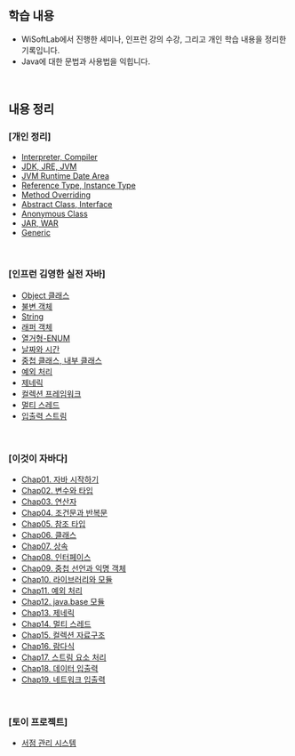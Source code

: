 ## 학습 내용
- WiSoftLab에서 진행한 세미나, 인프런 강의 수강, 그리고 개인 학습 내용을 정리한 기록입니다.
- Java에 대한 문법과 사용법을 익힙니다.

<br>

## 내용 정리

### **[개인 정리]**
- [Interpreter, Compiler](https://velog.io/@woomin-wang/JAVA-%EC%BB%B4%ED%8C%8C%EC%9D%BC%EB%9F%AC%EC%99%80-%EC%9D%B8%ED%84%B0%ED%94%84%EB%A6%AC%ED%84%B0%EC%9D%98-%EC%B0%A8%EC%9D%B4)
- [JDK, JRE, JVM](https://velog.io/@woomin-wang/JAVA-JVM%EC%9D%80-%EB%AC%B4%EC%97%87%EC%9D%BC%EA%B9%8C)
- [JVM Runtime Date Area](https://velog.io/@woomin-wang/JAVA-JVM-Runtime-Data-Area)
- [Reference Type, Instance Type](https://velog.io/@woomin-wang/JAVA-%EC%9E%90%EB%B0%94-%EB%8B%A4%ED%98%95%EC%84%B1-%EC%B0%B8%EC%A1%B0-%ED%83%80%EC%9E%85%EA%B3%BC-%EC%9D%B8%EC%8A%A4%ED%84%B4%EC%8A%A4-%ED%83%80%EC%9E%85%EC%9D%98-%EA%B4%80%EA%B3%84)
- [Method Overriding](https://velog.io/@woomin-wang/Java-%EC%9E%90%EB%B0%94%EC%97%90%EC%84%9C-%EC%98%A4%EB%B2%84%EB%9D%BC%EC%9D%B4%EB%94%A9-%EB%A9%94%EC%84%9C%EB%93%9C%EA%B0%80-%EC%8B%A4%ED%96%89%EB%90%98%EB%8A%94-%EC%9B%90%EB%A6%AC) 
- [Abstract Class, Interface](https://velog.io/@woomin-wang/JAVA-%EC%B6%94%EC%83%81%ED%81%B4%EB%9E%98%EC%8A%A4%EC%99%80-%EC%9D%B8%ED%84%B0%ED%8E%98%EC%9D%B4%EC%8A%A4-%EB%AC%B4%EC%97%87%EC%9D%84-%EC%84%A0%ED%83%9D%ED%95%A0%EA%B9%8C)
- [Anonymous Class](https://velog.io/@woomin-wang/JAVA-%EC%9D%B8%ED%84%B0%ED%8E%98%EC%9D%B4%EC%8A%A4%EC%97%90-%EC%84%A0%EC%96%B8%ED%95%A0-%EC%88%98-%EC%9E%88%EB%8A%94-%EB%A9%94%EC%84%9C%EB%93%9C)
- [JAR, WAR](https://velog.io/@woomin-wang/Java-%EC%9B%B9-%EC%95%A0%ED%94%8C%EB%A6%AC%EC%BC%80%EC%9D%B4%EC%85%98-%EB%B0%B0%ED%8F%AC-%EB%B0%A9%EC%8B%9D-JAR%EC%99%80-WAR%EC%9D%98-%EC%B0%A8%EC%9D%B4%EC%A0%90%EA%B3%BC-Spring-Boot)
- [Generic](https://github.com/Woomin-Wang/java/blob/main/generic.md)


<br>

### **[인프런 김영한 실전 자바]**
- [Object 클래스](https://familiar-dragon-4ed.notion.site/Object-1c2bf88cd0f580e9999bda727b3ba5ca?pvs=4)
- [불변 객체](https://familiar-dragon-4ed.notion.site/1c4bf88cd0f5803ca297d15f46035eef?pvs=4)
- [String](https://familiar-dragon-4ed.notion.site/String-1c6bf88cd0f580d0b096df293f66f59d?pvs=4)
- [래퍼 객체](https://familiar-dragon-4ed.notion.site/1c8bf88cd0f5806295eaf95791b18831?pvs=4)
- [열거형-ENUM](https://familiar-dragon-4ed.notion.site/ENUM-1cabf88cd0f5807a95fad9a786bb1fd6?pvs=4)
- [날짜와 시간](https://familiar-dragon-4ed.notion.site/1c3bf88cd0f5802d9243c40bd2c5d78a?pvs=4)
- [중첩 클래스, 내부 클래스](https://familiar-dragon-4ed.notion.site/1d0bf88cd0f58001a035d2024b08cbe1?pvs=4)
- [예외 처리](https://familiar-dragon-4ed.notion.site/1d2bf88cd0f580ea8adffb54a1e698e3?pvs=4)
- [제네릭](https://familiar-dragon-4ed.notion.site/1d8bf88cd0f5804ea056dc152cf8d510?pvs=4)
- [컬렉션 프레임워크](https://github.com/Woomin-Wang/java/blob/main/collection-framework.md)
- [멀티 스레드](https://github.com/Woomin-Wang/java/blob/main/multi-thread.md)
- [입출력 스트림](https://github.com/Woomin-Wang/java/blob/main/input-output-stream.md)

<br>

### **[이것이 자바다]**
- [Chap01. 자바 시작하기](https://familiar-dragon-4ed.notion.site/1a0bf88cd0f5802c8728ea365cdaeb59?pvs=4)
- [Chap02. 변수와 타입](https://familiar-dragon-4ed.notion.site/1a3bf88cd0f580e68886feb2739d5961?pvs=4)
- [Chap03. 연산자](https://familiar-dragon-4ed.notion.site/1a3bf88cd0f580898779e39f3312db62?pvs=4)
- [Chap04. 조건문과 반복문](https://familiar-dragon-4ed.notion.site/1a3bf88cd0f58044ac6de2159d256507?pvs=4)
- [Chap05. 참조 타입](https://familiar-dragon-4ed.notion.site/1a3bf88cd0f5806eb251f3afe069f95e?pvs=4)
- [Chap06. 클래스](https://familiar-dragon-4ed.notion.site/1a5bf88cd0f5801bb174da6db6e88c56?pvs=4)
- [Chap07. 상속](https://familiar-dragon-4ed.notion.site/1abbf88cd0f58015939ceb5b7e5c05a7?pvs=4)
- [Chap08. 인터페이스](https://familiar-dragon-4ed.notion.site/1abbf88cd0f58015939ceb5b7e5c05a7?pvs=4)
- [Chap09. 중첩 선언과 익명 객체](https://familiar-dragon-4ed.notion.site/1d0bf88cd0f580e9bdeaed7149f5a566?pvs=4)
- [Chap10. 라이브러리와 모듈](https://familiar-dragon-4ed.notion.site/1d0bf88cd0f580848ddfc7f3369bde69?pvs=4)
- [Chap11. 예외 처리](https://familiar-dragon-4ed.notion.site/1d0bf88cd0f5800ab349d2bb35cefda1?pvs=4)
- [Chap12. java.base 모듈](https://familiar-dragon-4ed.notion.site/Chap12-java-base-1d0bf88cd0f580c7b1b9fa222c9a9f10?pvs=4)
- [Chap13. 제네릭](https://familiar-dragon-4ed.notion.site/Chap13-1d0bf88cd0f580ed822beab1240d9c2e?pvs=4)
- [Chap14. 멀티 스레드](https://familiar-dragon-4ed.notion.site/Chap14-1d0bf88cd0f580cd98d7edfad91ccb8c?source=copy_link)
- [Chap15. 컬렉션 자료구조](https://github.com/Woomin-Wang/java/blob/main/collection-framework.md)
- [Chap16. 람다식](https://familiar-dragon-4ed.notion.site/Chap16-1d0bf88cd0f5806585aef9377f6e6dea?source=copy_link)
- [Chap17. 스트림 요소 처리](https://familiar-dragon-4ed.notion.site/Chap17-1d0bf88cd0f58091add8c72ea7861358?source=copy_link)
- [Chap18. 데이터 입출력]()
- [Chap19. 네트워크 입출력]()
  
<br>


### **[토이 프로젝트]**

- [서점 관리 시스템](https://github.com/Woomin-Wang/java-toy-project)

